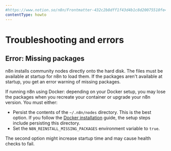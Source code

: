 ```yaml
---
#https://www.notion.so/n8n/Frontmatter-432c2b8dff1f43d4b1c8d20075510fe4
contentType: howto
---
```


# Troubleshooting and errors

## Error: Missing packages

n8n installs community nodes directly onto the hard disk. The files must be available at startup for n8n to load them. If the packages aren't available at startup, you get an error warning of missing packages.

If running n8n using Docker: depending on your Docker setup, you may lose the packages when you recreate your container or upgrade your n8n version. You must either:

* Persist the contents of the `~/.n8n/nodes` directory. This is the best option. If you follow the [Docker installation](/hosting/installation/docker/) guide, the setup steps include persisting this directory.
* Set the `N8N_REINSTALL_MISSING_PACKAGES` environment variable to `true`.

The second option might increase startup time and may cause health checks to fail.
